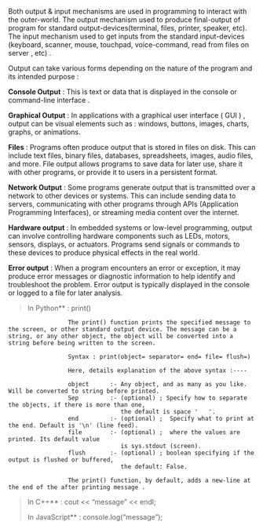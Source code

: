 
Both output & input mechanisms are used in programming to interact with the outer-world. The output mechanism 
used to produce final-output of program for standard output-devices(terminal, files, printer, speaker, etc).
The input mechanism used to get inputs from the standard input-devices (keyboard, scanner, mouse, touchpad, voice-command, read from files on server , etc) .

Output can take various forms depending on the nature of the program and its intended purpose : 

**Console Output**     : This is text or data that is displayed in the console or 
                         command-line interface . 

**Graphical Output**   : In applications with a graphical user interface ( GUI ) , output can be visual elements 
                         such as :  windows, buttons, images, charts, graphs, or animations. 

**Files**              : Programs often produce output that is stored in files on disk. This can include text files, 
                         binary files, databases, spreadsheets, images, audio files, and more. File output allows programs to save data for later use, share it with other programs, or provide it to users in a persistent format.

**Network Output**     : Some programs generate output that is transmitted over a network to other devices or systems. 
                         This can include sending data to servers, communicating with other programs through APIs (Application Programming Interfaces), or streaming media content over the internet.

**Hardware output**    : In embedded systems or low-level programming, output can involve controlling hardware 
                         components  such as LEDs, motors, sensors, displays, or actuators. Programs send signals or commands to these devices to produce physical effects in the real world.

**Error output**       : When a program encounters an error or exception, it may produce error messages or 
                         diagnostic information to help identify and troubleshoot the problem. Error output is typically displayed in the console or logged to a file for later analysis.


> In Python**        : print()
>
                     The print() function prints the specified message to the screen, or other standard output device. The message can be a string, or any other object, the object will be converted into a string before being written to the screen.

                     Syntax : print(object= separator= end= file= flush=)

                     Here, details explanation of the above syntax :----

                     object      :- Any object, and as many as you like. Will be converted to string before printed. 
                     Sep         :- (optional) ; Specify how to separate the objects, if there is more than one, 
                                    the default is space '   '. 
                     end         :- (optional) ;  Specify what to print at the end. Default is '\n' (line feed). 
                     file        :- (optional) ;  where the values are printed. Its default value 
                                    is sys.stdout (screen).  
                     flush       :- (optional) ; boolean specifying if the output is flushed or buffered,  
                                    the default: False. 

                     The print() function, by default, adds a new-line at the end of the after printing message . 


> In C++**           : cout << “message” << endl; 
>
> In JavaScript**    : console.log(“message”); 



